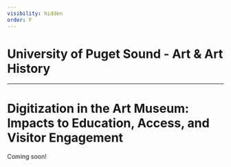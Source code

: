```yaml
---
visibility: hidden
order: F
---
```


# University of Puget Sound - Art & Art History
---
# Digitization in the Art Museum: Impacts to Education, Access, and Visitor Engagement

Coming soon!
